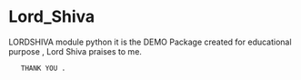 # Lord_Shiva
LORDSHIVA module python
it is the DEMO Package created for educational purpose ,
       Lord Shiva praises to me.

       THANK YOU .
